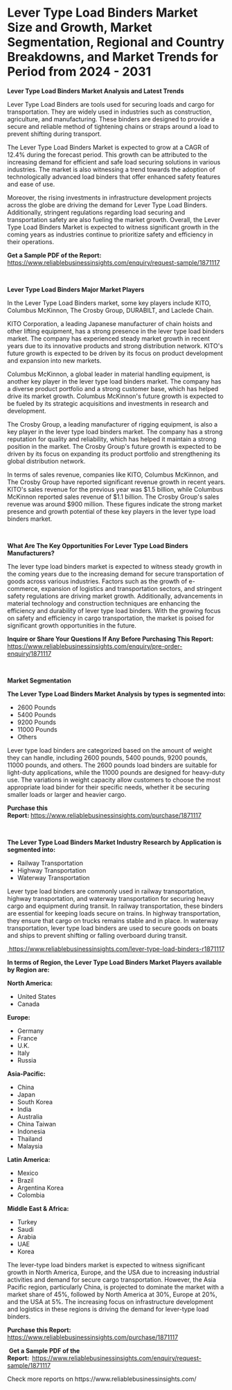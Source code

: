 <p><h1>Lever Type Load Binders Market Size and Growth, Market Segmentation, Regional and Country Breakdowns, and Market Trends for Period from 2024 -  2031</h1></p><p><strong>Lever Type Load Binders Market Analysis and Latest Trends</strong></p>
<p><p>Lever Type Load Binders are tools used for securing loads and cargo for transportation. They are widely used in industries such as construction, agriculture, and manufacturing. These binders are designed to provide a secure and reliable method of tightening chains or straps around a load to prevent shifting during transport.</p><p>The Lever Type Load Binders Market is expected to grow at a CAGR of 12.4% during the forecast period. This growth can be attributed to the increasing demand for efficient and safe load securing solutions in various industries. The market is also witnessing a trend towards the adoption of technologically advanced load binders that offer enhanced safety features and ease of use.</p><p>Moreover, the rising investments in infrastructure development projects across the globe are driving the demand for Lever Type Load Binders. Additionally, stringent regulations regarding load securing and transportation safety are also fueling the market growth. Overall, the Lever Type Load Binders Market is expected to witness significant growth in the coming years as industries continue to prioritize safety and efficiency in their operations.</p></p>
<p><strong>Get a Sample PDF of the Report:&nbsp;</strong> <a href="https://www.reliablebusinessinsights.com/enquiry/request-sample/1871117">https://www.reliablebusinessinsights.com/enquiry/request-sample/1871117</a></p>
<p>&nbsp;</p>
<p><strong>Lever Type Load Binders Major Market Players</strong></p>
<p><p>In the Lever Type Load Binders market, some key players include KITO, Columbus McKinnon, The Crosby Group, DURABILT, and Laclede Chain.</p><p>KITO Corporation, a leading Japanese manufacturer of chain hoists and other lifting equipment, has a strong presence in the lever type load binders market. The company has experienced steady market growth in recent years due to its innovative products and strong distribution network. KITO's future growth is expected to be driven by its focus on product development and expansion into new markets.</p><p>Columbus McKinnon, a global leader in material handling equipment, is another key player in the lever type load binders market. The company has a diverse product portfolio and a strong customer base, which has helped drive its market growth. Columbus McKinnon's future growth is expected to be fueled by its strategic acquisitions and investments in research and development.</p><p>The Crosby Group, a leading manufacturer of rigging equipment, is also a key player in the lever type load binders market. The company has a strong reputation for quality and reliability, which has helped it maintain a strong position in the market. The Crosby Group's future growth is expected to be driven by its focus on expanding its product portfolio and strengthening its global distribution network.</p><p>In terms of sales revenue, companies like KITO, Columbus McKinnon, and The Crosby Group have reported significant revenue growth in recent years. KITO's sales revenue for the previous year was $1.5 billion, while Columbus McKinnon reported sales revenue of $1.1 billion. The Crosby Group's sales revenue was around $900 million. These figures indicate the strong market presence and growth potential of these key players in the lever type load binders market.</p></p>
<p>&nbsp;</p>
<p><strong>What Are The Key Opportunities For Lever Type Load Binders Manufacturers?</strong></p>
<p><p>The lever type load binders market is expected to witness steady growth in the coming years due to the increasing demand for secure transportation of goods across various industries. Factors such as the growth of e-commerce, expansion of logistics and transportation sectors, and stringent safety regulations are driving market growth. Additionally, advancements in material technology and construction techniques are enhancing the efficiency and durability of lever type load binders. With the growing focus on safety and efficiency in cargo transportation, the market is poised for significant growth opportunities in the future.</p></p>
<p><strong>Inquire or Share Your Questions If Any Before Purchasing This Report:</strong> <a href="https://www.reliablebusinessinsights.com/enquiry/pre-order-enquiry/1871117">https://www.reliablebusinessinsights.com/enquiry/pre-order-enquiry/1871117</a></p>
<p>&nbsp;</p>
<p><strong>Market Segmentation</strong></p>
<p><strong>The Lever Type Load Binders Market Analysis by types is segmented into:</strong></p>
<p><ul><li>2600 Pounds</li><li>5400 Pounds</li><li>9200 Pounds</li><li>11000 Pounds</li><li>Others</li></ul></p>
<p><p>Lever type load binders are categorized based on the amount of weight they can handle, including 2600 pounds, 5400 pounds, 9200 pounds, 11000 pounds, and others. The 2600 pounds load binders are suitable for light-duty applications, while the 11000 pounds are designed for heavy-duty use. The variations in weight capacity allow customers to choose the most appropriate load binder for their specific needs, whether it be securing smaller loads or larger and heavier cargo.</p></p>
<p><strong>Purchase this Report:&nbsp;</strong><a href="https://www.reliablebusinessinsights.com/purchase/1871117">https://www.reliablebusinessinsights.com/purchase/1871117</a></p>
<p>&nbsp;</p>
<p><strong>The Lever Type Load Binders Market Industry Research by Application is segmented into:</strong></p>
<p><ul><li>Railway Transportation</li><li>Highway Transportation</li><li>Waterway Transportation</li></ul></p>
<p><p>Lever type load binders are commonly used in railway transportation, highway transportation, and waterway transportation for securing heavy cargo and equipment during transit. In railway transportation, these binders are essential for keeping loads secure on trains. In highway transportation, they ensure that cargo on trucks remains stable and in place. In waterway transportation, lever type load binders are used to secure goods on boats and ships to prevent shifting or falling overboard during transit.</p></p>
<p><a href="https://www.reliablebusinessinsights.com/lever-type-load-binders-r1871117">&nbsp;https://www.reliablebusinessinsights.com/lever-type-load-binders-r1871117</a></p>
<p><strong>In terms of Region, the Lever Type Load Binders Market Players available by Region are:</strong></p>
<p>
    <p> <strong> North America: </strong>
        <ul>
            <li>United States</li>
            <li>Canada</li>
        </ul>
        </p> 
    <p> <strong> Europe: </strong>
        <ul>
            <li>Germany</li>
            <li>France</li>
            <li>U.K.</li>
            <li>Italy</li>
            <li>Russia</li>
        </ul>
        </p> 
    <p> <strong> Asia-Pacific: </strong>
        <ul>
            <li>China</li>
            <li>Japan</li>
            <li>South Korea</li>
            <li>India</li>
            <li>Australia</li>
            <li>China Taiwan</li>
            <li>Indonesia</li>
            <li>Thailand</li>
            <li>Malaysia</li>
        </ul>
        </p> 
    <p> <strong> Latin America: </strong>
        <ul>
            <li>Mexico</li>
            <li>Brazil</li>
            <li>Argentina Korea</li>
            <li>Colombia</li>
        </ul>
        </p> 
    <p> <strong> Middle East & Africa: </strong>
        <ul>
            <li>Turkey</li>
            <li>Saudi</li>
            <li>Arabia</li>
            <li>UAE</li>
            <li>Korea</li>
        </ul>
    </p>
    </p>
<p><p>The lever-type load binders market is expected to witness significant growth in North America, Europe, and the USA due to increasing industrial activities and demand for secure cargo transportation. However, the Asia Pacific region, particularly China, is projected to dominate the market with a market share of 45%, followed by North America at 30%, Europe at 20%, and the USA at 5%. The increasing focus on infrastructure development and logistics in these regions is driving the demand for lever-type load binders.</p></p>
<p><strong>Purchase this Report: </strong><a href="https://www.reliablebusinessinsights.com/purchase/1871117">https://www.reliablebusinessinsights.com/purchase/1871117</a></p>
<p>&nbsp;<strong>Get a Sample PDF of the Report:&nbsp;&nbsp;</strong><a href="https://www.reliablebusinessinsights.com/enquiry/request-sample/1871117">https://www.reliablebusinessinsights.com/enquiry/request-sample/1871117</a></p>
<p><strong></strong></p>
<p>Check more reports on https://www.reliablebusinessinsights.com/</p>